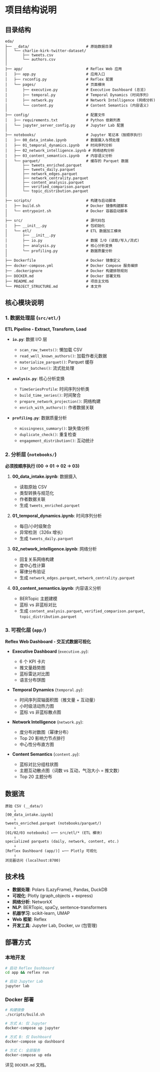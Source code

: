 # 项目结构说明

## 目录结构

```
eda/
├── __data/                          # 原始数据目录
│   └── charlie-kirk-twitter-dataset/
│       ├── tweets.csv
│       └── authors.csv
│
├── app/                             # Reflex Web 应用
│   ├── app.py                       # 应用入口
│   ├── rxconfig.py                  # Reflex 配置
│   └── pages/                       # 页面模块
│       ├── executive.py             # Executive Dashboard (总览)
│       ├── temporal.py              # Temporal Dynamics (时间序列)
│       ├── network.py               # Network Intelligence (网络分析)
│       └── content.py               # Content Semantics (内容语义)
│
├── config/                          # 配置文件
│   ├── requirements.txt             # Python 依赖列表
│   └── jupyter_server_config.py     # Jupyter Lab 配置
│
├── notebooks/                       # Jupyter 笔记本（按顺序执行）
│   ├── 00_data_intake.ipynb         # 数据摄入与预处理
│   ├── 01_temporal_dynamics.ipynb   # 时间序列分析
│   ├── 02_network_intelligence.ipynb # 网络结构分析
│   ├── 03_content_semantics.ipynb   # 内容语义分析
│   └── parquet/                     # 缓存的 Parquet 数据
│       ├── tweets_enriched.parquet
│       ├── tweets_daily.parquet
│       ├── network_edges.parquet
│       ├── network_centrality.parquet
│       ├── content_analysis.parquet
│       ├── verified_comparison.parquet
│       └── topic_distribution.parquet
│
├── scripts/                         # 构建与启动脚本
│   ├── build.sh                     # Docker 镜像构建脚本
│   └── entrypoint.sh                # Docker 容器启动脚本
│
├── src/                             # 源代码包
│   ├── __init__.py                  # 包初始化
│   └── etl/                         # ETL 数据加工模块
│       ├── __init__.py
│       ├── io.py                    # 数据 I/O (读取/写入/流式)
│       ├── analysis.py              # 核心分析变换
│       └── profiling.py             # 数据质量分析
│
├── Dockerfile                       # Docker 镜像定义
├── docker-compose.yml               # Docker Compose 服务编排
├── .dockerignore                    # Docker 构建排除规则
├── DOCKER.md                        # Docker 部署文档
├── README.md                        # 项目主文档
└── PROJECT_STRUCTURE.md             # 本文件
```

## 核心模块说明

### 1. 数据处理层 (`src/etl/`)

**ETL Pipeline - Extract, Transform, Load**

- **`io.py`**: 数据 I/O 层
  - `scan_raw_tweets()`: 懒加载 CSV
  - `read_well_known_authors()`: 加载作者元数据
  - `materialize_parquet()`: Parquet 缓存
  - `iter_batches()`: 流式批处理

- **`analysis.py`**: 核心分析变换
  - `TimeSeriesProfile`: 时间序列分析类
  - `build_time_series()`: 时间聚合
  - `prepare_network_projection()`: 网络构建
  - `enrich_with_authors()`: 作者数据关联

- **`profiling.py`**: 数据质量分析
  - `missingness_summary()`: 缺失值分析
  - `duplicate_check()`: 重复检查
  - `engagement_distribution()`: 互动统计

### 2. 分析层 (`notebooks/`)

**必须按顺序执行 (00 → 01 → 02 → 03)**

1. **00_data_intake.ipynb**: 数据摄入
   - 读取原始 CSV
   - 类型转换与规范化
   - 作者数据关联
   - 生成 `tweets_enriched.parquet`

2. **01_temporal_dynamics.ipynb**: 时间序列分析
   - 每日/小时级聚合
   - 异常检测（326x 增长）
   - 生成 `tweets_daily.parquet`

3. **02_network_intelligence.ipynb**: 网络分析
   - 回复关系网络构建
   - 度中心性计算
   - 幂律分布验证
   - 生成 `network_edges.parquet`, `network_centrality.parquet`

4. **03_content_semantics.ipynb**: 内容语义分析
   - BERTopic 主题建模
   - 蓝标 vs 非蓝标对比
   - 生成 `content_analysis.parquet`, `verified_comparison.parquet`, `topic_distribution.parquet`

### 3. 可视化层 (`app/`)

**Reflex Web Dashboard - 交互式数据可视化**

- **Executive Dashboard** (`executive.py`):
  - 6 个 KPI 卡片
  - 推文量趋势图
  - 蓝标雷达对比图
  - 语言分布饼图

- **Temporal Dynamics** (`temporal.py`):
  - 时间序列双轴面积图（推文量 + 互动量）
  - 小时级活动热力图
  - 蓝标 vs 非蓝标散点图

- **Network Intelligence** (`network.py`):
  - 度分布对数图（幂律分布）
  - Top 20 影响力节点排行
  - 中心性分布直方图

- **Content Semantics** (`content.py`):
  - 蓝标对比分组柱状图
  - 主题互动散点图（词数 vs 互动，气泡大小 = 推文数）
  - Top 20 主题分布

## 数据流

```
原始 CSV (__data/)
    ↓
[00_data_intake.ipynb]
    ↓
tweets_enriched.parquet (notebooks/parquet/)
    ↓
[01/02/03 notebooks] ←── src/etl/* (ETL 模块)
    ↓
specialized parquets (daily, network, content, etc.)
    ↓
[Reflex Dashboard (app/)] ←── Plotly 可视化
    ↓
浏览器访问 (localhost:8700)
```

## 技术栈

- **数据处理**: Polars (LazyFrame), Pandas, DuckDB
- **可视化**: Plotly (graph_objects + express)
- **网络分析**: NetworkX
- **NLP**: BERTopic, spaCy, sentence-transformers
- **机器学习**: scikit-learn, UMAP
- **Web 框架**: Reflex
- **开发工具**: Jupyter Lab, Docker, uv (包管理)

## 部署方式

### 本地开发

```bash
# 启动 Reflex Dashboard
cd app && reflex run

# 启动 Jupyter Lab
jupyter lab
```

### Docker 部署

```bash
# 构建镜像
./scripts/build.sh

# 方式 A: 仅 Jupyter
docker-compose up jupyter

# 方式 B: 仅 Dashboard
docker-compose up dashboard

# 方式 C: 全部服务
docker-compose up eda
```

详见 `DOCKER.md` 文档。
